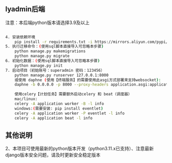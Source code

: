 
## lyadmin后端

注意：本后端python版本请选择3.9及以上

~~~bash
    
4. 安装依赖环境
	pip install -r requirements.txt -i https://mirrors.aliyun.com/pypi/simple/
5. 执行迁移命令：(使用sql脚本直接导入可忽略本步骤)
	python manage.py makemigrations
	python manage.py migrate
6. 初始化数据：(使用sql脚本直接导入可忽略本步骤)
	python manage.py init
7. 启动项目（初始账号：superadmin 密码：123456）
	python manage.py runserver 127.0.0.1:8000
    或使用 daphne (使用【终端服务】的需要使用此asgi方式部署来支持websocket):
    daphne -b 0.0.0.0 -p 8000 --proxy-headers application.asgi:application
    
    使用celery【计划任务】需要额外启动celery 和 beat（调度器）
    mac/linux:
    celery -A application worker -B -l info
    windows:(需要安装: pip install eventlet)
    celery -A application worker -P eventlet -l info
    celery -A application beat -l info

~~~

## 其他说明

[//]: # (1、使用本项目记得要更改application-->settings-->SECRET_KEY)

[//]: # (~~~bash)

[//]: # (可以运行python manage.py shell)

[//]: # (from django.core.management import utils)

[//]: # (utils.get_random_secret_key&#40;&#41;)

[//]: # (获取生成的新SECRET_KEY替换原来的老KEY)

[//]: # (~~~)
2、本项目可使用最新的python版本开发（python3.11.x已支持）、注意最新django版本安全问题，请及时更新安全稳定版本